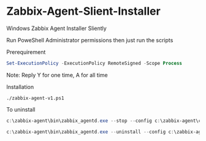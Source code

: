 # Zabbix-Agent-Slient-Installer
Windows Zabbix Agent Installer Sliently

Run PoweShell Administrator permissions then just run the scripts

Prerequirement
```powershell
Set-ExecutionPolicy -ExecutionPolicy RemoteSigned -Scope Process
```
Note: Reply Y for one time, A for all time

Installation
```powershel
./zabbix-agent-v1.ps1
```


To uninstall

``` powershell
c:\zabbix-agent\bin\zabbix_agentd.exe --stop --config c:\zabbix-agent\conf\zabbix_agentd.conf

c:\zabbix-agent\bin\zabbix_agentd.exe --uninstall --config c:\zabbix-agent\conf\zabbix_agentd.conf
```
